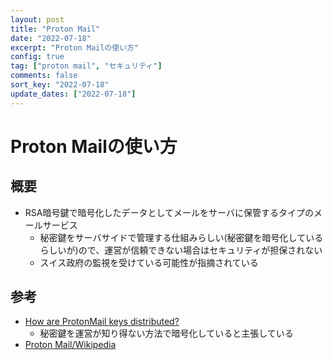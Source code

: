 ```yaml
---
layout: post
title: "Proton Mail"
date: "2022-07-18"
excerpt: "Proton Mailの使い方"
config: true
tag: ["proton mail", "セキュリティ"]
comments: false
sort_key: "2022-07-18"
update_dates: ["2022-07-18"]
---
```


# Proton Mailの使い方

## 概要
 - RSA暗号鍵で暗号化したデータとしてメールをサーバに保管するタイプのメールサービス
   - 秘密鍵をサーバサイドで管理する仕組みらしい(秘密鍵を暗号化しているらしいが)ので、運営が信頼できない場合はセキュリティが担保されない
   - スイス政府の監視を受けている可能性が指摘されている

## 参考
 - [How are ProtonMail keys distributed?](https://security.stackexchange.com/questions/58541/how-are-protonmail-keys-distributed/58552#58552)
   - 秘密鍵を運営が知り得ない方法で暗号化していると主張している
 - [Proton Mail/Wikipedia](https://ja.wikipedia.org/wiki/Proton_Mail#cite_note-:0-14)

